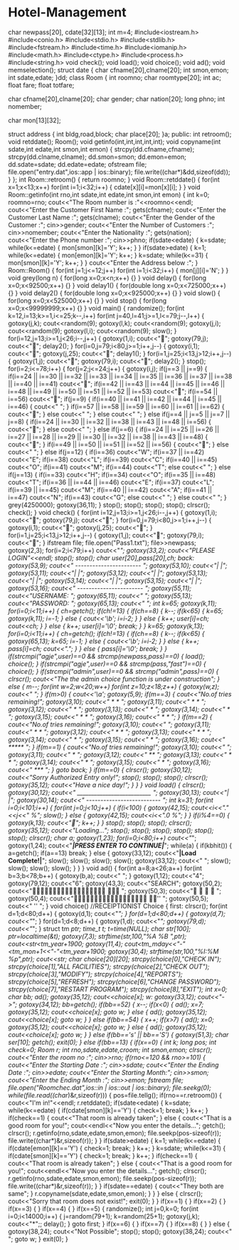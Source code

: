 # Hotel-Management
char newpass[20],  cdate[32][13];
int m=4;
#include<iostream.h>
#include<conio.h>
#include<stdio.h>
#include<stdlib.h>
#include<fstream.h>
#include<time.h>
#include<iomanip.h>
#include<math.h>
#include<ctype.h>
#include<process.h>
#include<string.h>
void check();
void load();
void choice();
void ad();
void memselection();
struct date
{
 char cfname[20],clname[20];
 int smon,emon;
 int sdate,edate;
}dd;
class Room
{
 int roomno;
 char roomtype[20];
 int ac;
 float fare;
 float totfare;

 char cfname[20],clname[20];
 char gender;
 char nation[20];
 long phno;
 int nomember;

 char mon[13][32];

 struct address
 {
  int bldg,road,block;
  char place[20];
 }a;
 public:
  int retroom();
  void retddate();
  Room();
  void getinfo(int,int,int,int,int);
  void copyname(int sdate,int edate,int smon,int emon)
  {
   strcpy(dd.cfname,cfname);
   strcpy(dd.clname,clname);
   dd.smon=smon;
   dd.emon=emon;
   dd.sdate=sdate;
   dd.edate=edate;
   ofstream file;
   file.open("entry.dat",ios::app | ios::binary);
   file.write((char*)&dd,sizeof(dd));
  }
};
int Room::retroom()
{
 return roomno;
}
void Room::retddate()
{
 for(int x=1;x<13;x++)
 for(int i=1;i<32;i++)
 {
  cdate[x][i]=mon[x][i];
 }
}
void Room::getinfo(int rno,int sdate,int edate,int smon,int emon)
{
 int k=0;
 roomno=rno;
 cout<<"The Room number is                 :"<<roomno<<endl;
 cout<<"Enter the Customer First Name      :";
 gets(cfname);
 cout<<"Enter the Customer Last Name       :";
 gets(clname);
 cout<<"Enter the Gender of the Customer   :";
 cin>>gender;
 cout<<"Enter the Number of Customers      :";
 cin>>nomember;
 cout<<"Enter the Nationality              :";
 gets(nation);
 cout<<"Enter the Phone number             :";
 cin>>phno;
 if(sdate<edate)
 {
  k=sdate;
  while(k<=edate)
  {
   mon[smon][k]='Y';
   k++;
  }
 }
 if(sdate>edate)
 {
  k=1;
  while(k<=edate)
  {
   mon[emon][k]='Y';
   k++;
  }
  k=sdate;
  while(k<=31)
  {
   mon[smon][k]='Y';
   k++;
  }
 }
 cout<<"Enter the Address below           :";
}
Room::Room()
{
 for(int j=1;j<=12;j++)
 for(int i=1;i<32;i++)
 {
  mon[j][i]='N';
 }
}
void grey(long n)
{
 for(long x=0;x<n;x++)
 {}
}
void delay()
{
 for(long x=0;x<92500;x++)
 {}
}
void delay1()
{
 for(double long x=0;x<725000;x++)
 {}
}
void delay2()
{
 for(double long x=0;x<925000;x++)
 {}
}
void slow()
{
 for(long x=0;x<525000;x++)
 {}
}
void stop()
{
 for(long x=0;x<99999999;x++)
 {}
}
void main()
{
 randomize();
 for(int k=12,i=13;k>=1,i<=25;k--,i++)
 for(int j=40,l=41;j>=1,l<=79;j--,l++)
 {
  gotoxy(j,k);
  cout<<random(9);
  gotoxy(l,k);
  cout<<random(9);
  gotoxy(j,i);
  cout<<random(9);
  gotoxy(l,i);
  cout<<random(9);
  slow();
 }
 for(i=12,j=13;i>=1,j<26;i--,j++)
 {
  gotoxy(1,i);
  cout<<"";
  gotoxy(79,j);
  cout<<"";
  delay2();
 }
 for(i=0,j=79;i<80,j>=1;i++,j--)
 {
  gotoxy(i,1);
  cout<<"";
  gotoxy(j,25);
  cout<<"";
  delay1();
 }
 for(i=1,j=25;i<13,j>12;i++,j--)
 {
  gotoxy(1,j);
  cout<<"";
  gotoxy(79,i);
  cout<<"";
  delay2();
 }
 stop();
 for(i=2;i<=78;i++)
 {
  for(j=2;j<=24;j++)
  {
   gotoxy(i,j);
   if(j==3 || j==9)
   {
    if(i==24 || i==30 || i==32 || i==33 || i==34 || i==35 || i==36 || i==37 || i==38 || i==40 || i==41)
    cout<<"";
    if(i==42 || i==43 || i==44 || i==45 || i==46 || i==48 || i==49 || i==50 || i==51 || i==52 || i==53)
    cout<<"";
    if(i==54 || i==56)
    cout<<"";
    if(j==9)
    {
     if(i==40 || i==41 || i==42 || i==44 || i==45 || i==46)
     {
      cout<<" ";
     }
     if(i==57 || i==58 || i==59 || i==60 || i==61 || i==62)
     {
      cout<<"";
     }
     else
     cout<<" ";
    }
    else
    cout<<" ";
   }
   else if(j==4 || j==5 || j==7 || j==8)
   {
    if(i==24 || i==30 || i==32 || i==38 || i==43 || i==48 || i==56)
    {
     cout<<"";
    }
    else
    cout<<" ";
   }
   else if(j==6)
   {
    if(i==24 || i==25 || i==26 || i==27 || i==28 || i==29 || i==30 || i==32 || i==38 || i==43 || i==48)
    {
     cout<<"";
    }
    if(i==49 || i==50 || i==51 || i==52 || i==56)
    {
     cout<<"";
    }
    else
    cout<<" ";
   }
   else if(j==12)
   {
    if(i==36)
    cout<<"W";
    if(i==37 || i==42)
    cout<<"E";
    if(i==38)
    cout<<"L";
    if(i==39)
    cout<<"C";
    if(i==40 || i==45)
    cout<<"O";
    if(i==41)
    cout<<"M";
    if(i==44)
    cout<<"T";
    else
    cout<<" ";
   }
   else if(j==13)
   {
    if(i==33)
    cout<<"H";
    if(i==34)
    cout<<"O";
    if(i==35 || i==48)
    cout<<"T";
    if(i==36 || i==44 || i==46)
    cout<<"E";
    if(i==37)
    cout<<"L";
    if(i==39 || i==45)
    cout<<"M";
    if(i==40 || i==42)
    cout<<"A";
    if(i==41 || i==47)
    cout<<"N";
    if(i==43)
    cout<<"G";
    else
    cout<<" ";
   }
   else
   cout<<" ";
  }
  grey(4250000);
  gotoxy(36,11);
 }
 stop();
 stop();
 stop();
 stop();
 clrscr();
 check();
}
void check()
{
 for(int i=12,j=13;i>=1,j<26;i--,j++)
 {
  gotoxy(1,i);
  cout<<"";
  gotoxy(79,j);
  cout<<"";
 }
 for(i=0,j=79;i<80,j>=1;i++,j--)
 {
  gotoxy(i,1);
  cout<<"";
  gotoxy(j,25);
  cout<<"";
 }
 for(i=1,j=25;i<13,j>12;i++,j--)
 {
  gotoxy(1,j);
  cout<<"";
  gotoxy(79,i);
  cout<<"";
 }
 ifstream file;
 file.open("Pass1.txt");
 file>>newpass;
 gotoxy(2,3);
 for(i=2;i<79;i++)
 cout<<"_";
 gotoxy(33,2);
 cout<<"PLEASE LOGIN"<<endl;
 stop();
 stop();
 char user[20],pass[20],ch;
 back:
 gotoxy(53,9);
 cout<<" ----------------------- ";
 gotoxy(53,10);
 cout<<"|                       |";
 gotoxy(53,11);
 cout<<"|                       |";
 gotoxy(53,12);
 cout<<"|                       |";
 gotoxy(53,13);
 cout<<"|                       |";
 gotoxy(53,14);
 cout<<"|                       |";
 gotoxy(53,15);
 cout<<"|                       |";
 gotoxy(53,16);
 cout<<" ----------------------- ";
 gotoxy(55,11);
 cout<<"USERNAME: ";
 gotoxy(65,11);
 cout<<"          ";
 gotoxy(55,13);
 cout<<"PASSWORD: ";
 gotoxy(65,13);
 cout<<"          ";
 int k=65;
 gotoxy(k,11);
 for(i=0;i<11;i++)
 {
  ch=getch();
  if(ch!=13)
  {
   if(ch==8)
   {
    k--;
    if(k<65)
    {
     k=65;
     gotoxy(k,11);
     i=-1;
    }
    else
    {
     cout<<'\b';
     i=i-2;
    }
   }
   else
   {
    k++;
    user[i]=ch;
    cout<<ch;
   }
  }
  else
  {
   k++;
   user[i]='\0';
   break;
  }
 }
 k=65;
 gotoxy(k,13);
 for(i=0;i<11;i++)
 {
  ch=getch();
  if(ch!=13)
  {
   if(ch==8)
   {
    k--;
    if(k<65)
    {
     gotoxy(65,13);
     k=65;
     i=-1;
    }
    else
    {
     cout<<'\b';
     i=i-2;
    }
   }
   else
   {
    k++;
    pass[i]=ch;
    cout<<".";
   }
  }
  else
  {
   pass[i]='\0';
   break;
  }
 }
 if(strcmpi("agje",user)==0 && strcmp(newpass,pass)==0)
 {
  load();
  choice();
 }
 if(strcmpi("agje",user)==0 && strcmp(pass,"fast")==0)
 {
  choice();
 }
 if(strcmpi("admin",user)==0 && strcmp("admin",pass)==0)
 {
  clrscr();
  cout<<"The the admin choice function is under construction";
 }
 else
 {
  m--;
  for(int w=2;w<20;w++)
  for(int z=10;z<18;z++)
  {
   gotoxy(w,z);
   cout<<" ";
  }
  if(m>0)
  {
   cout<<'\a';
   gotoxy(5,9);
   if(m==3)
   {
    cout<<"No.of tries remaining!";
    gotoxy(3,10);
    cout<<"          * *   ";
    gotoxy(3,11);
    cout<<"         *   *  ";
    gotoxy(3,12);
    cout<<"             *  ";
    gotoxy(3,13);
    cout<<"            *   ";
    gotoxy(3,14);
    cout<<"             *  ";
    gotoxy(3,15);
    cout<<"         *   *  ";
    gotoxy(3,16);
    cout<<"          * *   ";
   }
   if(m==2)
   {
    cout<<"No.of tries remaining!";
    gotoxy(3,10);
    cout<<"                   ";
    gotoxy(3,11);
    cout<<"           * *     ";
    gotoxy(3,12);
    cout<<"          *   *    ";
    gotoxy(3,13);
    cout<<"          *   *    ";
    gotoxy(3,14);
    cout<<"             *     ";
    gotoxy(3,15);
    cout<<"            *      ";
    gotoxy(3,16);
    cout<<"          *****    ";
   }
   if(m==1)
   {
    cout<<"No.of tries remaining!";
    gotoxy(3,10);
    cout<<"                   ";
    gotoxy(3,11);
    cout<<"            *      ";
    gotoxy(3,12);
    cout<<"           **      ";
    gotoxy(3,13);
    cout<<"          * *      ";
    gotoxy(3,14);
    cout<<"            *      ";
    gotoxy(3,15);
    cout<<"            *      ";
    gotoxy(3,16);
    cout<<"           ***     ";
   }
   goto back;
  }
  if(m==0)
  {
   clrscr();
   gotoxy(30,12);
   cout<<"Sorry Authorized Entry only!";
   stop();
   stop();
   stop();
   clrscr();
   gotoxy(35,12);
   cout<<"Have a nice day!";
  }
 }
}
void load()
{
 clrscr();
 gotoxy(30,12);
 cout<<" __________________________ ";
 gotoxy(30,13);
 cout<<"|                          |";
 gotoxy(30,14);
 cout<<" -------------------------- ";
 int k=31;
 for(int i=0;i<101;i++)
 {
  for(int j=0;j<10;j++)
  {
   if(i<100)
   {
    gotoxy(42,15);
    cout<<i<<"."<<j<<" %";
    slow();
   }
   else
   {
    gotoxy(42,15);
    cout<<i<<".0 %";
   }
  }
  if(i%4==0)
  {
   gotoxy(k,13);
   cout<<"";
   k++;
  }
 }
 stop();
 stop();
 stop();
 clrscr();
 gotoxy(35,12);
 cout<<"Loading...";
 stop();
 stop();
 stop();
 stop();
 stop();
 stop();
 clrscr();
 char a;
 gotoxy(1,23);
 for(i=0;i<80;i++)
 cout<<"_";
 gotoxy(1,24);
 cout<<"***************************|PRESS ENTER TO CONTINUE|***************************";
 while(a)
 {
  if(kbhit())
  {
   a=getch();
   if(a==13)
   break;
  }
  else
  {
   gotoxy(33,12);
   cout<<"**|Load Complete!|**";
   slow();
   slow();
   slow();
   slow();
   gotoxy(33,12);
   cout<<"                    ";
   slow();
   slow();
   slow();
   slow();
  }
 }
}
void ad()
{
 for(int a=8;a<26;a++)
 for(int b=3;b<78;b++)
 {
  gotoxy(b,a);
  cout<<" ";
 }
 gotoxy(1,12);
 cout<<"4";
 gotoxy(79,12);
 cout<<"6";
 gotoxy(43,3);
 cout<<"SEARCH";
 gotoxy(50,2);
 cout<<"    ";
 gotoxy(50,3);
 cout<<"                     ";
 gotoxy(50,4);
 cout<<" ''   ";
 gotoxy(50,5);
 cout<<"                      ''  ";
}
void choice()                                      //RECEIPTIONIST Choice
{
 first:
 clrscr();
 for(int d=1;d<80;d++)
 {
  gotoxy(d,1);
  cout<<"*";
 }
 for(d=1;d<80;d++)
 {
  gotoxy(d,7);
  cout<<"*";
 }
 for(d=1;d<8;d++)
 {
  gotoxy(1,d);
  cout<<"*";
  gotoxy(79,d);
  cout<<"*";
 }
 struct tm *ptr;
 time_t t;
 t=time(NULL);
 char str[100];
 ptr=localtime(&t);
 gotoxy(7,3);
 strftime(str,100,"%A %B ",ptr);
 cout<<str<<ptr->tm_year+1900;
 gotoxy(11,4);
 cout<<ptr->tm_mday<<"-"<<ptr->tm_mon+1<<"-"<<ptr->tm_year+1900;
 gotoxy(30,4);
 strftime(str,100,"%I:%M %p",ptr);
 cout<<str;
 char choice[20][20];
 strcpy(choice[0],"CHECK IN");
 strcpy(choice[1],"ALL FACILITIES");
 strcpy(choice[2],"CHECK OUT");
 strcpy(choice[3],"MODIFY");
 strcpy(choice[4],"REPORTS");
 strcpy(choice[5],"REFRESH");
 strcpy(choice[6],"CHANGE PASSWORD");
 strcpy(choice[7],"RESTART PROGRAM");
 strcpy(choice[8],"EXIT");
 int x=0;
 char bb;
 ad();
 gotoxy(35,12);
 cout<<choice[x];
 w:
 gotoxy(33,12);
 cout<<"->";
 gotoxy(34,12);
 bb=getch();
 if(bb==52)
 {
  x--;
  if(x<0)
  {
   ad();
   x=7;
   gotoxy(35,12);
   cout<<choice[x];
   goto w;
  }
  else
  {
   ad();
   gotoxy(35,12);
   cout<<choice[x];
   goto w;
  }
 }
 else if(bb==54)
 {
  x++;
  if(x>7)
  {
   ad();
   x=0;
   gotoxy(35,12);
   cout<<choice[x];
   goto w;
  }
  else
  {
   ad();
   gotoxy(35,12);
   cout<<choice[x];
   goto w;
  }
 }
 else if(bb=='s' || bb=='S')
 {
  gotoxy(51,3);
  char ser[10];
  getch();
  exit(0);
 }
 else if(bb==13)
 {
  if(x==0)
  {
   int k;
   long pos;
   int check=0;
   Room r;
   int rno,sdate,edate,croom;
   int smon,emon;
   clrscr();
   cout<<"Enter the room no        :";
   cin>>rno;
   if(rno<=120 && rno>=101)
   {
    cout<<"Enter the Starting Date :";
    cin>>sdate;
    cout<<"Enter the Ending Date   :";
    cin>>edate;
    cout<<"Enter the Starting Month:";
    cin>>smon;
    cout<<"Enter the Ending Month  :";
    cin>>emon;
    fstream file;
    file.open("Roomchec.dat",ios::in | ios::out | ios::binary);
    file.seekg(0);
    while(file.read((char*)&r,sizeof(r)))
    {
     pos=file.tellg();
     if(rno==r.retroom())
     {
      cout<<"I'm in!"<<endl;
      r.retddate();
      if(sdate<edate)
      {
       k=sdate;
       while(k<=edate)
       {
	if(cdate[smon][k]=='Y')
	{
	 check=1;
	 break;
	}
	k++;
       }
       if(check==1)
       {
	cout<<"That room is already taken";
       }
       else
       {
	cout<<"That is a good room for you!";
	cout<<endl<<"Now you enter the details...";
	getch();
	clrscr();
	r.getinfo(rno,sdate,edate,smon,emon);
	file.seekp(pos-sizeof(r));
	file.write((char*)&r,sizeof(r));
       }
      }
      if(sdate>edate)
      {
       k=1;
       while(k<=edate)
       {
	if(cdate[emon][k]=='Y')
	{
	 check=1;
	 break;
	}
	k++;
       }
       k=sdate;
       while(k<=31)
       {
	if(cdate[smon][k]=='Y')
	{
	 check=1;
	 break;
       }
	k++;
       }
       if(check==1)
       {
	cout<<"That room is already taken";
       }
       else
       {
	cout<<"That is a good room for you!";
	cout<<endl<<"Now you enter the details...";
	getch();
	clrscr();
	r.getinfo(rno,sdate,edate,smon,emon);
	file.seekp(pos-sizeof(r));
	file.write((char*)&r,sizeof(r));
       }
      }
      if(sdate==edate)
      {
       cout<<"They both are same";
      }
      r.copyname(sdate,edate,smon,emon);
     }
    }
   }
   else
   {
    clrscr();
    cout<<"Sorry that room does not exist!";
    exit(0);
   }
  }
  if(x==1)
  {
  }
  if(x==2)
  {
  }
  if(x==3)
  {
  }
  if(x==4)
  {
  }
  if(x==5)
  {
   randomize();
   int j=0,k=0;
   for(int i=0;i<14000;i++)
   {
    j=random(79+1);
    k=random(25+1);
    gotoxy(j,k);
    cout<<"*";;
    delay();
   }
   goto first;
  }
  if(x==6)
  {
  }
  if(x==7)
  {
  }
  if(x==8)
  {
  }
 }
 else
 {
  gotoxy(38,24);
  cout<<"Not Possible";
  stop();
  stop();
  gotoxy(38,24);
  cout<<"            ";
  goto w;
 }
 exit(0);
}
